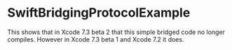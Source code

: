# SwiftBridgingProtocolExample

This shows that in Xcode 7.3 beta 2 that this simple bridged code no longer compiles. However in Xcode 7.3 beta 1 and Xcode 7.2 it does.
